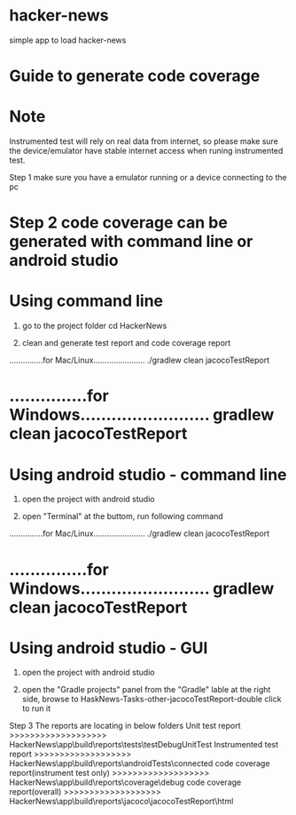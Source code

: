 # hacker-news
simple app to load hacker-news


Guide to generate code coverage
=======================================
Note
=======================================
Instrumented test will rely on real data from internet, so please make sure the device/emulator have stable internet access when runing instrumented test.





Step 1
make sure you have a emulator running or a device connecting to the pc





Step 2
code coverage can be generated with command line or android studio
=======================================
Using command line
=======================================
1. go to the project folder
cd HackerNews

2. clean and generate test report and code coverage report

...............for Mac/Linux.......................
./gradlew clean jacocoTestReport

...............for Windows.........................
gradlew clean jacocoTestReport
=======================================
Using android studio - command line
=======================================
1. open the project with android studio

2. open "Terminal" at the buttom, run following command

...............for Mac/Linux.......................
./gradlew clean jacocoTestReport

...............for Windows.........................
gradlew clean jacocoTestReport
=======================================
Using android studio - GUI
=======================================
1. open the project with android studio

2. open the "Gradle projects" panel from the "Gradle" lable at the right side, browse to HaskNews-Tasks-other-jacocoTestReport-double click to run it





Step 3
The reports are locating in below folders
Unit test report                             >>>>>>>>>>>>>>>>>>> HackerNews\app\build\reports\tests\testDebugUnitTest
Instrumented test report                     >>>>>>>>>>>>>>>>>>> HackerNews\app\build\reports\androidTests\connected
code coverage report(instrument test only)   >>>>>>>>>>>>>>>>>>> HackerNews\app\build\reports\coverage\debug
code coverage report(overall)                >>>>>>>>>>>>>>>>>>> HackerNews\app\build\reports\jacoco\jacocoTestReport\html